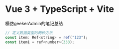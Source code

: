 # Vue 3 + TypeScript + Vite

模仿geekerAdmin的笔记总结

```javascript
// 定义数据类型的两种方法
const item: Ref<string> = ref("123");
const item1 = ref<number>(333);
```



